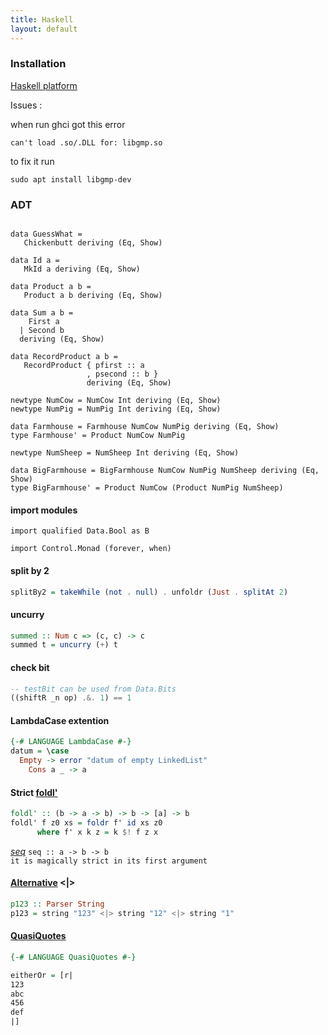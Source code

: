 ```yaml
---
title: Haskell
layout: default
---
```

### Installation
[Haskell platform]( https://www.haskell.org/platform/linux.html#linux-generic)

Issues : 

  when run ghci got this error
  ```
  can't load .so/.DLL for: libgmp.so  
  ```
  to fix it run
  
  ```
  sudo apt install libgmp-dev
  ```
### ADT

```

data GuessWhat = 
   Chickenbutt deriving (Eq, Show)

data Id a = 
   MkId a deriving (Eq, Show)

data Product a b =
   Product a b deriving (Eq, Show)

data Sum a b =
    First a 
  | Second b 
  deriving (Eq, Show)

data RecordProduct a b =
   RecordProduct { pfirst :: a
                 , psecond :: b }
                 deriving (Eq, Show)

newtype NumCow = NumCow Int deriving (Eq, Show)
newtype NumPig = NumPig Int deriving (Eq, Show)

data Farmhouse = Farmhouse NumCow NumPig deriving (Eq, Show)
type Farmhouse' = Product NumCow NumPig 

newtype NumSheep = NumSheep Int deriving (Eq, Show)

data BigFarmhouse = BigFarmhouse NumCow NumPig NumSheep deriving (Eq, Show)
type BigFarmhouse' = Product NumCow (Product NumPig NumSheep)

```
#### import modules

```haslell
import qualified Data.Bool as B

import Control.Monad (forever, when)
```
#### split by 2
```haskell 
splitBy2 = takeWhile (not . null) . unfoldr (Just . splitAt 2)
```
#### uncurry
```haskell
summed :: Num c => (c, c) -> c
summed t = uncurry (+) t
```
#### check bit 
```haskell
-- testBit can be used from Data.Bits
((shiftR _n op) .&. 1) == 1
```
#### LambdaCase extention
```haskell
{-# LANGUAGE LambdaCase #-}
datum = \case
  Empty -> error "datum of empty LinkedList"
    Cons a _ -> a
```    

#### Strict [foldl'](https://hackage.haskell.org/package/base-4.14.0.0/docs/Data-List.html#v:foldl-39-)
```haskell
foldl' :: (b -> a -> b) -> b -> [a] -> b
foldl' f z0 xs = foldr f' id xs z0
      where f' x k z = k $! f z x
```      
*[seq](https://wiki.haskell.org/Seq)* 
`seq :: a -> b -> b`  
`it is magically strict in its first argument` 

#### [Alternative](https://hackage.haskell.org/package/base-4.14.0.0/docs/Control-Applicative.html#g:2) <|>
```haskell
p123 :: Parser String
p123 = string "123" <|> string "12" <|> string "1"
```
#### [QuasiQuotes](https://wiki.haskell.org/Quasiquotation)
```haskell 
{-# LANGUAGE QuasiQuotes #-}

eitherOr = [r|
123
abc
456
def
|]
```




